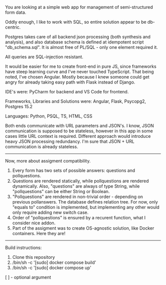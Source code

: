 You are looking at a simple web app for management of semi-structured form data.

Oddly enough, I like to work with SQL, so entire solution appear to be db-centric.

Postgres takes care of all backend json processing (both synthesis and analysis), and also database schema is defined at idempotent script "db_schema.sql". It is almost free of PL/SQL - only one element required it.

All queries are SQL-injection resistant.

It would be easier for me to create front-end in pure JS, since frameworks have steep learning curve and I've never touched TypeScript.
That being noted, I've chosen Angular. Mostly because I knew someone could get angry for already taking easy path with Flask instead of Django.

IDE's were: PyCharm for backend and VS Code for frontend.

Frameworks, Libraries and Solutions were: Angular, Flask, Psycopg2, Postgres 15.2

Languages: Python, PSQL, TS, HTML, CSS

Both ends communicate with URL parameters and JSON's. I know, JSON communication is supposed to be stateless, however in this app in some cases little URL context is required. Different approach would introduce heavy JSON processing redundancy.
I'm sure that JSON + URL communication is already stateless.

---

Now, more about assigment compatibility.

1. Every form has two sets of possible answers: questions and pollquestions.
2. Questions are rendered statically, while pollquestions are rendered dynamically. Also, "questions" are always of type String, while "pollquestions" can be either String or Boolean.
3. "Pollquestions" are rendered in non-trivial order - depending on previous pollanswers. The database defines relation tree. For now, only "equals to" condition is implemented, but implementing any other would only require adding new switch case.
4. Order of "pollquestions" is ensured by a recurent function, what I consider nice addon.
5. Part of the assigment was to create OS-agnostic solution, like Docker containers. Here they are!

---

Build instructions:

1. Clone this repository
2. /bin/sh -c '[sudo] docker compose build'
3. /bin/sh -c '[sudo] docker compose up'

[ ] - optional argument
